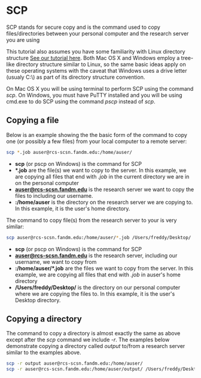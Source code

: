 # SCP

SCP stands for secure copy and is the command used to copy files/directories between your personal computer and the research server you are using

This tutorial also assumes you have some familiarity with Linux directory structure [See our tutorial here](../linux/02_00_directory_intro.md).
Both Mac OS X and Windows employ a tree-like directory structure similar to Linux, so the same basic ideas apply on these operating systems with the caveat that
Windows uses a drive letter (usualy C:\\) as part of its directory structure convention.

On Mac OS X you will be using terminal to perform SCP using the command *scp*.  On Windows, you must have PuTTY installed and you will be using cmd.exe to do SCP using the command
*pscp* instead of *scp*.

## Copying a file

Below is an example showing the the basic form of the command to copy one (or possibly a few files) from your local computer to a remote server:

```bash
scp *.job auser@rcs-scsn.fandm.edu:/home/auser/
```

- **scp** (or pscp on Windows) is the command for SCP
- **\*.job** are the file(s) we want to copy to the server.  In this example, we are copying all files that end with *.job* in the current directory we are in on the personal computer
- **auser@rcs-scsn.fandm.edu** is the research server we want to copy the files to including our username.
- **:/home/auser** is the directory on the research server we are copying to.  In this example, it is the user's home directory.

The command to copy file(s) from the research server to your is very similar:

```bash
scp auser@rcs-scsn.fandm.edu:/home/auser/*.job /Users/freddy/Desktop/
```

- **scp** (or pscp on Windows) is the command for SCP
- **auser@rcs-scsn.fandm.edu** is the research server, including our username, we want to copy from
- **:/home/auser/\*.job** are the files we want to copy from the server.  In this example, we are copying all files that end with *.job* in auser's home directory
- **/Users/freddy/Desktop/** is the directory on our personal computer where we are copying the files to.  In this example, it is the user's Desktop directory.

## Copying a directory

The command to copy a directory is almost exactly the same as above except after the *scp* command we include *-r*.  The examples below
demonstrate copying a directory called *output* to/from a research server similar to the examples above.

```bash
scp -r output auser@rcs-scsn.fandm.edu:/home/auser/
scp -r auser@rcs-scsn.fandm.edu:/home/auser/output/ /Users/freddy/Desktop/
```
